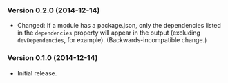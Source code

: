 ### Version 0.2.0 (2014-12-14) ###

- Changed: If a module has a package.json, only the dependencies listed in the
  `dependencies` property will appear in the output (excluding
  `devDependencies`, for example). (Backwards-incompatible change.)


### Version 0.1.0 (2014-12-14) ###

- Initial release.
